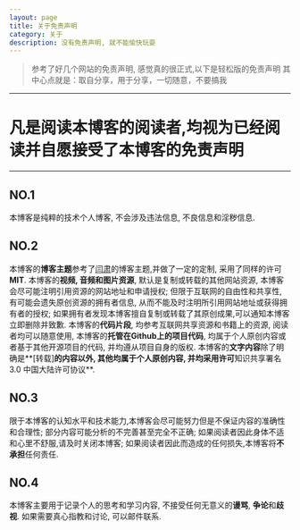 ```yaml
---
layout: page
title: 关于免责声明
category: 关于
description: 没有免责声明, 就不能愉快玩耍
---
```


> 参考了好几个网站的免责声明, 感觉真的很正式,以下是轻松版的免责声明
> 其中心点就是：取自分享，用于分享，一切随意，不要搞我

------

# 凡是阅读本博客的阅读者,均视为已经阅读并自愿接受了本博客的免责声明

-----

## NO.1 
本博客是纯粹的技术个人博客, 不会涉及违法信息, 不良信息和淫秽信息. 

## NO.2
本博客的**博客主题**参考了[闫肃](http://yansu.org/)的博客主题,并做了一定的定制, 采用了同样的许可**MIT**. 
本博客的**视频, 音频和图片资源**, 默认是复制或转载的其他网站资源, 本博客会尽可能注明引用资源的网站地址和申请授权; 但限于互联网的自由性和共享性, 有可能会遗失原创资源的拥有者信息, 从而不能及时注明所引用网站地址或获得拥有者的授权; 如果拥有者发现本博客擅自复制或转载了其原创成果,可以通知本博客立即删除并致歉. 
本博客的**代码片段**, 均参考互联网共享资源和书籍上的资源, 阅读者均可以随意使用, 
本博客的**托管在Github上的项目代码**, 均属于个人原创内容或者基于其他开源项目的代码, 并均遵从项目自身的版权. 
本博客的**文字内容**除了明确是**[转载]**的内容以外, 其他均属于个人原创内容, 并均采用许可**知识共享署名 3.0 中国大陆许可协议**.

## NO.3
限于本博客的认知水平和技术能力,本博客会尽可能努力但是不保证内容的准确性和合理性; 
部分内容可能分析的不完善甚至完全不正确; 
如果阅读者因此身体不适和心里不舒服,请及时关闭本博客; 
如果阅读者因此而造成的任何损失,本博客将**不承担**任何责任. 

## NO.4
本博客主要用于记录个人的思考和学习内容, 不接受任何无意义的**谩骂**, **争论**和**歧视**. 
如果需要真心指教和讨论, 可以邮件联系. 